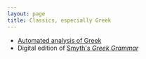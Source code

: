 ```yaml
---
layout: page
title: Classics, especially Greek
---
```







- [Automated analysis of Greek](http://neelsmith.github.io/greeklang/)
- Digital edition of [Smyth's *Greek Grammar*](http://neelsmith.github.io/smyth/)